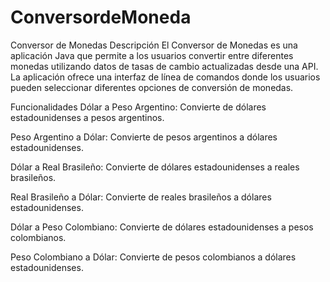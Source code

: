# ConversordeMoneda
Conversor de Monedas
Descripción
El Conversor de Monedas es una aplicación Java que permite a los usuarios convertir entre diferentes monedas utilizando datos de tasas de cambio actualizadas desde una API. La aplicación ofrece una interfaz de línea de comandos donde los usuarios pueden seleccionar diferentes opciones de conversión de monedas.

Funcionalidades
Dólar a Peso Argentino: Convierte de dólares estadounidenses a pesos argentinos.

Peso Argentino a Dólar: Convierte de pesos argentinos a dólares estadounidenses.

Dólar a Real Brasileño: Convierte de dólares estadounidenses a reales brasileños.

Real Brasileño a Dólar: Convierte de reales brasileños a dólares estadounidenses.

Dólar a Peso Colombiano: Convierte de dólares estadounidenses a pesos colombianos.

Peso Colombiano a Dólar: Convierte de pesos colombianos a dólares estadounidenses.

